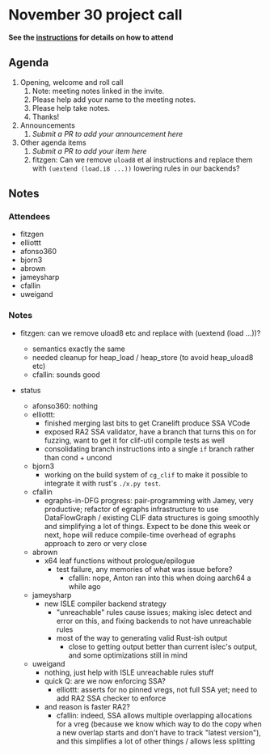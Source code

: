 # November 30 project call

**See the [instructions](../README.md) for details on how to attend**

## Agenda
1. Opening, welcome and roll call
    1. Note: meeting notes linked in the invite.
    1. Please help add your name to the meeting notes.
    1. Please help take notes.
    1. Thanks!
1. Announcements
    1. _Submit a PR to add your announcement here_
1. Other agenda items
    1. _Submit a PR to add your item here_
    2. fitzgen: Can we remove `uload8` et al instructions and replace them with `(uextend (load.i8 ...))` lowering rules in our backends?

## Notes

### Attendees

- fitzgen
- elliottt
- afonso360
- bjorn3
- abrown
- jameysharp
- cfallin
- uweigand

### Notes

- fitzgen: can we remove uload8 etc and replace with (uextend (load ...))?
  - semantics exactly the same
  - needed cleanup for heap_load / heap_store (to avoid heap_uload8 etc)
  - cfallin: sounds good

- status
  - afonso360: nothing
  - elliottt:
    - finished merging last bits to get Cranelift produce SSA VCode
    - exposed RA2 SSA validator, have a branch that turns this on for fuzzing,
      want to get it for clif-util compile tests as well
    - consolidating branch instructions into a single `if` branch rather than
      cond + uncond
  - bjorn3
    - working on the build system of `cg_clif` to make it possible to integrate
      it with rust's `./x.py test`.
  - cfallin
    - egraphs-in-DFG progress: pair-programming with Jamey, very productive;
      refactor of egraphs infrastructure to use DataFlowGraph / existing CLIF
      data structures is going smoothly and simplifying a lot of things. Expect
      to be done this week or next, hope will reduce compile-time overhead of
      egraphs approach to zero or very close
  - abrown
    - x64 leaf functions without prologue/epilogue
      - test failure, any memories of what was issue before?
        - cfallin: nope, Anton ran into this when doing aarch64 a while ago
  - jameysharp
    - new ISLE compiler backend strategy
      - "unreachable" rules cause issues; making islec detect and error on
        this, and fixing backends to not have unreachable rules
      - most of the way to generating valid Rust-ish output
        - close to getting output better than current islec's output, and some
          optimizations still in mind
  - uweigand
    - nothing, just help with ISLE unreachable rules stuff
    - quick Q: are we now enforcing SSA?
      - elliottt: asserts for no pinned vregs, not full SSA yet; need to add
        RA2 SSA checker to enforce
    - and reason is faster RA2?
      - cfallin: indeed, SSA allows multiple overlapping allocations for a vreg
        (because we know which way to do the copy when a new overlap starts and
        don't have to track "latest version"), and this simplifies a lot of
        other things / allows less splitting
